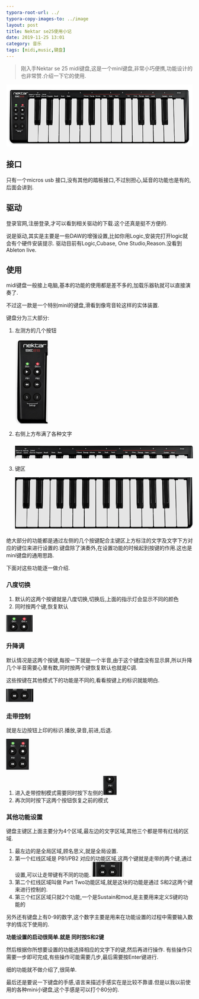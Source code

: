 ```yaml
---
typora-root-url: ../
typora-copy-images-to: ../image
layout: post
title: Nektar se25使用小记
date: 2019-11-25 13:01
category: 音乐
tags: [midi,music,键盘]
---
```




> 刚入手Nektar se 25 midi键盘,这是一个mini键盘,非常小巧便携,功能设计的也非常赞.介绍一下它的使用.

![SE25_Birdseye_72dpi_923px_f](/image/SE25_Birdseye_72dpi_923px_f.png)



## 接口

只有一个micros usb 接口,没有其他的踏板接口,不过别担心,延音的功能也是有的,后面会讲到.



## 驱动

登录官网,注册登录,才可以看到相关驱动的下载.这个还真是挺不方便的.

说是驱动,其实是主要是一些DAW的增强设置,比如你用Logic,安装完打开logic就会有个硬件安装提示. 驱动目前有Logic,Cubase, One Studio,Reason.没看到Ableton live.



## 使用

midi键盘一般接上电脑,基本的功能的使用都是差不多的,加载乐器轨就可以直接演奏了.

不过这一款是一个特别mini的键盘,滑看到像弯音轮这样的实体装置.

键盘分为三大部分:

1. 左测方的几个按钮

   ![image-20191124204652356](/image/image-20191124204652356.png)

2. 右侧上方布满了各种文字

   ![image-20191124204800781](/image/image-20191124204800781.png)

3. 键区

   ![image-20191124204844190](/image/image-20191124204844190.png)



绝大部分的功能都是通过左侧的几个按键配合主键区上方标注的文字及文字下方对应的键位来进行设置的.键盘除了演奏外,在设置功能的时候起到按键的作用.这也是mini键盘的通用思路.



下面对这些功能逐一做介绍.

### 八度切换

1. 默认的这两个按键就是八度切换,切换后,上面的指示灯会显示不同的颜色
2. 同时按两个键,恢复默认

![image-20191124205257727](/image/image-20191124205257727.png)

### 升降调

默认情况是这两个按键,每按一下就是一个半音,由于这个键盘没有显示屏,所以升降几个半音需要心里有数,同时按两个键恢复默认也就是C调.

这些按键在其他模式下的功能是不同的,看看按键上的标识就能明白.

![image-20191124205457890](/image/image-20191124205457890.png)

### 走带控制

就是左边按钮上印的标识.播放,录音,前进,后退.

![image-20191124205801268](/image/image-20191124205801268.png)

1. 进入走带控制模式需要同时按下左侧的![image-20191124205855507](/image/image-20191124205855507.png)
2. 再次同时按下这两个按钮恢复之前的模式





### 其他功能设置

键盘主键区上面主要分为4个区域,最左边的文字区域,其他三个都是带有红线的区域.

1. 最左边的是全局区域,顾名思义,就是全局设置.
2. 第一个红线区域是 PB1/PB2 对应的功能区域,这两个键就是走带的两个键,通过设置,可以让走带键有不同的功能.![image-20191125125956833](/image/image-20191125125956833.png)
3. 第二个红线区域叫做 Part Two功能区域,就是这块的功能是通过 S和2这两个键来进行控制的.
4. 第三个红区区域只就2个功能,一个是Sustain和mod,是主要用来定义S键的功能的



另外还有键盘上有0-9的数字,这个数字主要是用来在功能设置的过程中需要输入数字的情况下使用的.



**功能设置的启动很简单.就是 同时按S和2键**

然后根据你所想要设置的功能选择相应的文字下的键,然后再进行操作. 有些操作只需要一步即可完成,有些操作可能需要几步,最后需要按Enter键进行.



细的功能就不做介绍了,很简单.



最后还是要说一下键盘的手感,语言来描述手感实在是比较不靠谱.但是以我以前使用的各种mini小键盘,这个手感是可以打个80分的.









